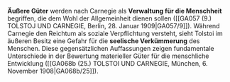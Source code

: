 
**Äußere Güter** werden nach Carnegie als **Verwaltung für die Menschheit** begriffen, die dem Wohl der Allgemeinheit dienen sollen ([[GA057 (9.) TOLSTOJ UND CARNEGIE, Berlin, 28. Januar 1909|GA057/9]]). Während Carnegie den Reichtum als soziale Verpflichtung versteht, sieht Tolstoi im äußeren Besitz eine Gefahr für die **seelische Verkümmerung** des Menschen. Diese gegensätzlichen Auffassungen zeigen fundamentale Unterschiede in der Bewertung materieller Güter für die menschliche Entwicklung ([[GA068b (25.) TOLSTOI UND CARNEGIE, München, 6. November 1908|GA068b/25]]).

